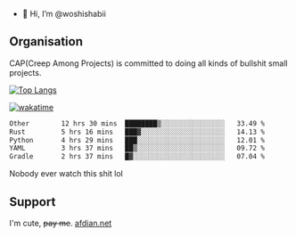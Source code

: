 - 👋 Hi, I’m @woshishabii

## Organisation

CAP(Creep Among Projects) is committed to doing all kinds of bullshit small projects.

[![Top Langs](https://github-readme-stats.vercel.app/api/top-langs/?username=woshishabii&layout=compact)](https://github.com/anuraghazra/github-readme-stats)

[![wakatime](https://wakatime.com/badge/user/34d02784-acc1-4a16-82d7-33fdb53c4ed6.svg)](https://wakatime.com/@34d02784-acc1-4a16-82d7-33fdb53c4ed6)


<!--START_SECTION:waka-->

```txt
Other        12 hrs 30 mins  ████████▒░░░░░░░░░░░░░░░░   33.49 %
Rust         5 hrs 16 mins   ███▓░░░░░░░░░░░░░░░░░░░░░   14.13 %
Python       4 hrs 29 mins   ███░░░░░░░░░░░░░░░░░░░░░░   12.01 %
YAML         3 hrs 37 mins   ██▒░░░░░░░░░░░░░░░░░░░░░░   09.72 %
Gradle       2 hrs 37 mins   █▓░░░░░░░░░░░░░░░░░░░░░░░   07.04 %
```

<!--END_SECTION:waka-->

Nobody ever watch this shit lol

## Support
I'm cute, ~~pay me~~.
[afdian.net](https://afdian.com/a/woshishabi)

<!---
woshishabii/woshishabii is a ✨ special ✨ repository because its `README.md` (this file) appears on your GitHub profile.
You can click the Preview link to take a look at your changes.
--->
